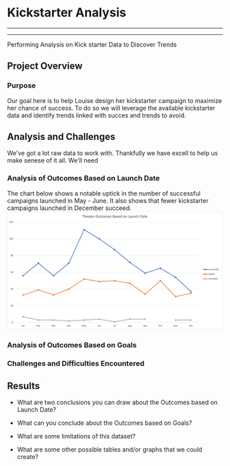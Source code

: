 # Kickstarter Analysis
---
---
Performing Analysis on Kick starter Data to Discover Trends


## Project Overview

### Purpose
Our goal here is to help Louise design her kickstarter campaign to maximize her chance of success. To do so we will leverage the available kickstarter data and identify trends linked with succes and trends to avoid. 

## Analysis and Challenges
We've got a lot raw data to work with. Thankfully we have excell to help us make senese of it all. We'll need 

### Analysis of Outcomes Based on Launch Date
The chart below shows a notable uptick in the number of successful campaigns launched in May - June. It also shows that fewer kickstarter campaigns launched in December succeed.
![Theater_Outcomes_vs_Launch.png](https://github.com/brendan-oi/Kickstarter-Analysis-Module-1-Challenge/blob/main/Theater_Outcomes_vs_Launch.png)

### Analysis of Outcomes Based on Goals

### Challenges and Difficulties Encountered

## Results

- What are two conclusions you can draw about the Outcomes based on Launch Date?

- What can you conclude about the Outcomes based on Goals?

- What are some limitations of this dataset?

- What are some other possible tables and/or graphs that we could create?
